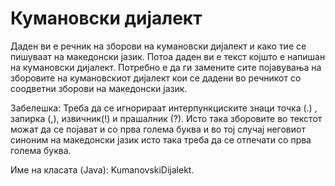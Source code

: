 # Кумановски дијалект

Даден ви е речник на зборови на кумановски дијалект и како тие се пишуваат на македонски јазик. Потоа даден ви е текст
којшто е напишан на кумановски дијалект. Потребно е да ги замените сите појавувања на зборовите на кумановскиот дијалект
кои се дадени во речникот со соодветни зборови на македонски јазик.

Забелешка: Треба да се игнорираат интерпункциските знаци точка (.) , запирка (,), извичник(!) и прашалник (?). Исто така
зборовите во текстот можат да се појават и со прва голема буква и во тој случај неговиот синоним на македонски јазик
исто така треба да се отпечати со прва голема буква.

Име на класата (Java): KumanovskiDijalekt.
